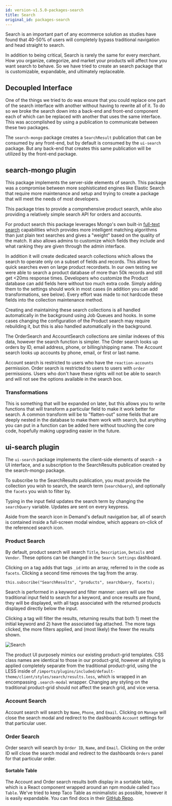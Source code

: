 ```yaml
---
id: version-v1.5.0-packages-search
title: Search
original_id: packages-search
---
```

    
Search is an important part of any ecommerce solution as studies have found that
40-50% of users will completely bypass traditional navigation and head straight
to search.

In addition to being critical, Search is rarely the same for every merchant. How
you organize, categorize, and market your products will affect how you want
search to behave. So we have tried to create an search package that is customizable,
expandable, and ultimately replaceable.

## Decoupled Interface

One of the things we tried to do was ensure that you could replace one part
of the search interface with another without having to rewrite all of it. To do so
we broke the search down into a back-end and front-end component each of which
can be replaced with another that uses the same interface. This was accomplished
by using a publication to communicate between these two packages.

The `search-mongo` package creates a `SearchResult` publication that can be consumed
by any front-end, but by default is consumed by the `ui-search` package. But any
back-end that creates this same publication will be utilized by the front-end package.

## search-mongo plugin

This package implements the server-side elements of search. This package was a
compromise between more sophisticated engines like Elastic Search that require
more maintenance and setup and trying to create a package that will meet the needs
of most developers.

This package tries to provide a comprehensive product search, while also providing a
relatively simple search API for orders and accounts.

For product search this package leverages Mongo's own built-in [full-text search](https://docs.mongodb.com/manual/reference/operator/query/text/)
capabilities which provides more intelligent matching algorithms than just plain text searches and
gives a "weight" based on the quality of the match. It also allows admins to customize
which fields they include and what ranking they are given through the admin
interface.

In addition it will create dedicated search collections which allows the search
to operate only on a subset of fields and records. This allows for quick
searches even on large product recordsets. In our own testing we were able to search
a product database of more than 50k records and still get &lt;20ms response times. Developers
who customize the Product database can add fields here without too much extra code. Simply
adding them to the settings should work in most cases (in addition you can add
transformations, see below). Every effort was made to not hardcode these fields into
the collection maintenance method.

Creating and maintaining these search collections is all handled automatically
in the background using Job Queues and hooks. In some cases changing the configuration
of the Product search may require rebuilding it, but this is also handled automatically
in the background.

The OrderSearch and AccountSearch collections are similar indexes of this data,
however the search function is simpler. The Order search looks up orders by
ID, email address, phone, or billing/shipping name. The Account search looks up accounts by
phone, email, or first or last name.

Account search is restricted to users who have the `reaction-accounts` permission. Order
search is restricted to users to users with `order` permissions. Users who don't
have these rights will not be able to search and will not see the options available in the
search box.

### Transformations

This is something that will be expanded on later, but this allows you to write
functions that will transform a particular field to make it work better for search.
A common transform will be to "flatten-out" some fields that are deeply nested
in the database to make them work with search, but anything you can put in a function
can be added here without touching the core code, hopefully making upgrading easier
in the future.

## ui-search plugin

The `ui-search` package implements the client-side elements of search - a UI interface, and a subscription to the SearchResults publication created by the search-mongo package.

To subscribe to the SearchResults publication, you must provide the collection you wish to search, the search term (`searchQuery`), and optionally the `facets` you wish to filter by.

Typing in the input field updates the search term by changing the `searchQuery` variable. Updates are sent on every keypress.

Aside from the search icon in Demand's default navigation bar, all of search is contained inside a full-screen modal window, which appears on-click of the referenced search icon.

### Product Search

By default, product search will search `Title`, `Description`, `Details` and `Vendor`. These options can be changed in the `Search Settings` dashboard.

Clicking on a tag adds that tags `_id` into an array, referred to in the code as `facets`. Clicking a second time removes the tag from the array.

`this.subscribe("SearchResults", "products", searchQuery, facets);`

Search is performed in a keyword and filter manner: users will use the traditional input field to search for a keyword, and once results are found, they will be displayed, with all tags associated with the returned products displayed directly below the input.

Clicking a tag will filter the results, returning results that both 1) meet the initial keyword and 2) have the associated tag attached. The more tags clicked, the more filters applied, and (most likely) the fewer the results shown.

![Search](/assets/developer-search-ui.png)

The product UI purposely mimics our existing product-grid templates. CSS class names are identical to those in our product-grid, however all styling is applied completely separate from the traditional product-grid, using the LESS inside of `/imports/plugins/included/default-theme/client/styles/search/results.less`, which is wrapped in an encompassing `.search-modal` wrapper. Changing any styling on the traditional product-grid should not affect the search grid, and vice versa.

### Account Search

Account search will search by `Name`, `Phone`, and `Email`. Clicking on `Manage` will close the search modal and redirect to the dashboards `Account` settings for that particular user.

### Order Search

Order search will search by `Order ID`, `Name`, and `Email`. Clicking on the order ID will close the search modal and redirect to the dashboards `Orders` panel for that particular order.

#### Sortable Table

The Account and Order search results both display in a sortable table, which is a React component wrapped around an npm module called `Taco Table`. We've tried to keep Taco Table as minimalistic as possible, however it is easily expandable. You can find docs in their [GitHub Repo](https://github.com/pbeshai/react-taco-table).
